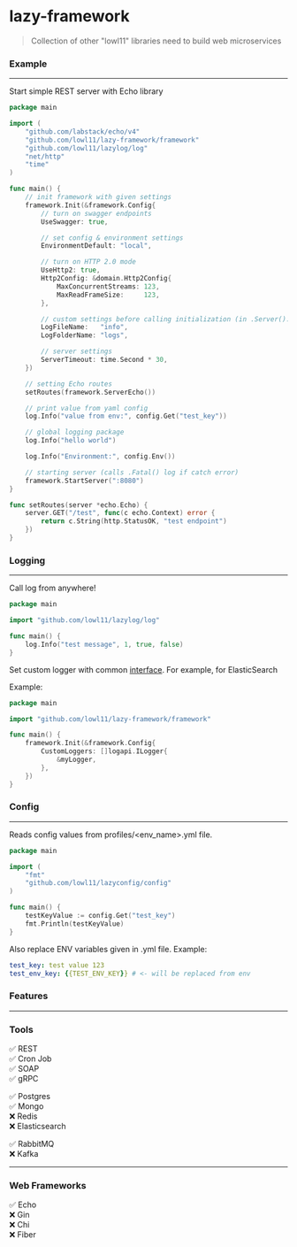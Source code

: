 # lazy-framework

> Collection of other "lowl11" libraries need to build web microservices

### Example
<hr>

Start simple REST server with Echo library
```go
package main

import (
	"github.com/labstack/echo/v4"
	"github.com/lowl11/lazy-framework/framework"
	"github.com/lowl11/lazylog/log"
	"net/http"
	"time"
)

func main() {
	// init framework with given settings
	framework.Init(&framework.Config{
		// turn on swagger endpoints
		UseSwagger: true,

		// set config & environment settings
		EnvironmentDefault: "local",

		// turn on HTTP 2.0 mode
		UseHttp2: true,
		Http2Config: &domain.Http2Config{
			MaxConcurrentStreams: 123,
			MaxReadFrameSize:     123,
		},

		// custom settings before calling initialization (in .Server().Start())
		LogFileName:   "info",
		LogFolderName: "logs",

		// server settings
		ServerTimeout: time.Second * 30,
	})

	// setting Echo routes
	setRoutes(framework.ServerEcho())

	// print value from yaml config
	log.Info("value from env:", config.Get("test_key"))

	// global logging package
	log.Info("hello world")

	log.Info("Environment:", config.Env())

	// starting server (calls .Fatal() log if catch error)
	framework.StartServer(":8080")
}

func setRoutes(server *echo.Echo) {
	server.GET("/test", func(c echo.Context) error {
		return c.String(http.StatusOK, "test endpoint")
	})
}
```

### Logging
<hr>

Call log from anywhere!
```go
package main

import "github.com/lowl11/lazylog/log"

func main() {
	log.Info("test message", 1, true, false)
}
```

Set custom logger with common [interface](https://github.com/lowl11/lazylog/blob/master/logapi/interface.go). For example, for ElasticSearch

Example:
```go
package main

import "github.com/lowl11/lazy-framework/framework"

func main() {
	framework.Init(&framework.Config{
		CustomLoggers: []logapi.ILogger{
			&myLogger,
		},
	})
}
```

### Config
<hr>

Reads config values from profiles/<env_name>.yml file.
```go
package main

import (
	"fmt"
	"github.com/lowl11/lazyconfig/config"
)

func main() {
	testKeyValue := config.Get("test_key")
	fmt.Println(testKeyValue)
}
```

Also replace ENV variables given in .yml file. Example:
```yaml
test_key: test value 123
test_env_key: {{TEST_ENV_KEY}} # <- will be replaced from env
```


### Features
<hr>

### Tools
:white_check_mark: REST <br>
:white_check_mark: Cron Job <br>
:white_check_mark: SOAP <br>
:white_check_mark: gRPC <br>

:white_check_mark: Postgres <br>
:white_check_mark: Mongo <br>
:x: Redis <br>
:x: Elasticsearch <br>

:white_check_mark: RabbitMQ <br>
:x: Kafka <br>

<hr>

### Web Frameworks <br>
:white_check_mark: Echo <br>
:x: Gin <br>
:x: Chi <br>
:x: Fiber <br>